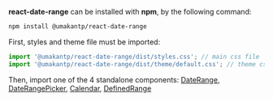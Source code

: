 **react-date-range** can be installed with **npm**, by the following command:

```bash static 
npm install @umakantp/react-date-range
```

First, styles and theme file must be imported:

```js static 
import '@umakantp/react-date-range/dist/styles.css'; // main css file
import '@umakantp/react-date-range/dist/theme/default.css'; // theme css file
```

Then, import one of the 4 standalone components: [DateRange](#daterange), [DateRangePicker](#daterangepicker), [Calendar](#calendar), [DefinedRange](#definedrange)
